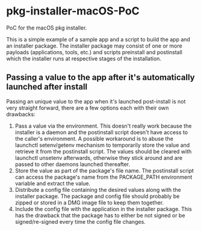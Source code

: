 # pkg-installer-macOS-PoC
PoC for the macOS pkg installer.

This is a simple example of a sample app and a script to build the app and an installer package.  The installer package may consist of one or more payloads (applications, tools, etc.) and scripts preinstall and postinstall which the installer runs at respective stages of the installation.

## Passing a value to the app after it's automatically launched after install
Passing an unique value to the app when it's launched post-install is not very straight forward, there are a few options each with their own drawbacks:

1. Pass a value via the environment.  This doesn't really work because the installer is a daemon and the postinstall script doesn't have access to the caller's environment.  A possible workaround is to abuse the launchctl setenv/getenv mechanism to temporarily store the value and retrieve it from the postinstall script.  The values should be cleared with launchctl unsetenv afterwards, otherwise they stick around and are passed to other daemons launched thereafter.
1. Store the value as part of the package's file name.  The postinstall script can access the package's name from the PACKAGE_PATH environment variable and extract the value.
1. Distribute a config file containing the desired values along with the installer package.  The package and config file should probably be zipped or stored in a DMG image file to keep them together.
1. Include the config file with the application in the installer package.  This has the drawback that the package has to either be not signed or be signed/re-signed every time the config file changes.
